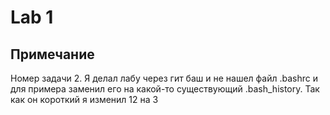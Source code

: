 # Lab 1
## Примечание
Номер задачи 2. Я делал лабу через гит баш и не нашел файл .bashrc и для примера заменил его на какой-то существующий .bash_history.
Так как он короткий я изменил 12 на 3
